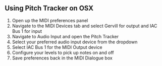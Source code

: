 ## Using Pitch Tracker on OSX

1. Open up the MIDI preferences panel
2. Navigate to the MIDI Devices tab and select Gervill for output and IAC Bus 1 for input
3. Navigate to Audio Input and open the Pitch Tracker
4. Select your preferred audio input device from the dropdown
5. Select IAC Bus 1 for the MIDI Output device
6. Configure your levels to pick up notes on and off
7. Save preferences back in the MIDI Dialogue box